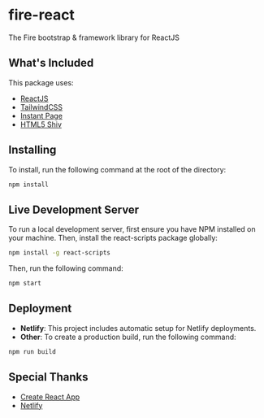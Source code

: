 # fire-react
The Fire bootstrap &amp; framework library for ReactJS

## What's Included
This package uses:
- [ReactJS](http://reactjs.org/)
- [TailwindCSS](https://tailwindcss.com/)
- [Instant Page](https://instant.page/)
- [HTML5 Shiv](https://github.com/aFarkas/html5shiv)

## Installing
To install, run the following command at the root of the directory:
```sh
npm install
```

## Live Development Server
To run a local development server, first ensure you have NPM installed on your machine.
Then, install the react-scripts package globally:

```sh
npm install -g react-scripts
```

Then, run the following command:

```sh
npm start
```

## Deployment
- **Netlify**:
This project includes automatic setup for Netlify deployments. 
- **Other**:
To create a production build, run the following command:

```sh
npm run build
```

## Special Thanks
- [Create React App](https://create-react-app.dev/)
- [Netlify](https://netlify.com/)